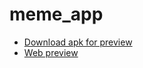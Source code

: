 # meme_app

- [Download apk for preview](https://github.com/navneetprajapati26/Meme-App-/raw/main/apk_file/app-release.apk)
- [Web preview](https://navneetprajapati26.github.io/meme_web_app/#/)

